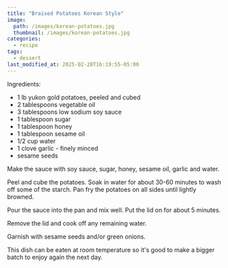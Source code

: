 ```yaml
---
title: "Braised Potatoes Korean Style"
image: 
  path: /images/korean-potatoes.jpg
  thumbnail: /images/korean-potatoes.jpg
categories:
  - recipe
tags:
  - dessert
last_modified_at: 2025-02-28T16:19:55-05:00
---
```



Ingredients:
* 1 lb yukon gold potatoes, peeled and cubed
* 2 tablespoons vegetable oil
* 3 tablespoons low sodium soy sauce
* 1 tablespoon sugar
* 1 tablespoon honey
* 1 tablespoon sesame oil
* 1/2 cup water
* 1 clove garlic - finely minced
* sesame seeds 


Make the sauce with soy sauce, sugar, honey, sesame oil, garlic and water.

Peel and cube the potatoes. Soak in water for about 30-60 minutes to wash off some of the starch. Pan fry the potatoes on all sides until lightly browned. 

Pour the sauce into the pan and mix well. Put the lid on for about 5 minutes.

Remove the lid and cook off any remaining water. 

Garnish with sesame seeds and/or green onions.

This dish can be eaten at room temperature so it's good to make a bigger batch to enjoy again the next day.
